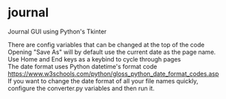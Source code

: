 # journal
Journal GUI using Python's Tkinter

There are config variables that can be changed at the top of the code  
Opening "Save As" will by default use the current date as the page name.  
Use Home and End keys as a keybind to cycle through pages  
The date format uses Python datetime's format code  
https://www.w3schools.com/python/gloss_python_date_format_codes.asp  
If you want to change the date format of all your file names quickly, configure the converter.py variables and then run it.
